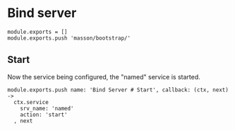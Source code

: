 
# Bind server

    module.exports = []
    module.exports.push 'masson/bootstrap/'

## Start

Now the service being configured, the "named" service is started.

    module.exports.push name: 'Bind Server # Start', callback: (ctx, next) ->
      ctx.service
        srv_name: 'named'
        action: 'start'
      , next